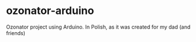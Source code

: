 # ozonator-arduino
Ozonator project using Arduino. In Polish, as it was created for my dad (and friends)
